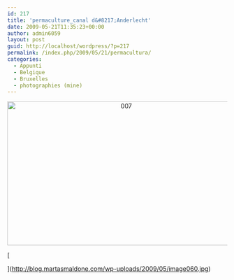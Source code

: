 ```yaml
---
id: 217
title: 'permaculture_canal d&#8217;Anderlecht'
date: 2009-05-21T11:35:23+00:00
author: admin6059
layout: post
guid: http://localhost/wordpress/?p=217
permalink: /index.php/2009/05/21/permacultura/
categories:
  - Appunti
  - Belgique
  - Bruxelles
  - photographies (mine)
---
```

<p style="text-align: center;">
  <a href="http://blog.martasmaldone.eu/wp-content/uploads/2009/05/007.jpg"><img class="aligncenter size-full wp-image-2105" title="007" src="http://blog.martasmaldone.eu/wp-content/uploads/2009/05/007.jpg" alt="007" width="529" height="329" srcset="http://blog.martasmaldone.eu/wp-content/uploads/2009/05/007.jpg 726w, http://blog.martasmaldone.eu/wp-content/uploads/2009/05/007-300x186.jpg 300w" sizes="(max-width: 529px) 100vw, 529px" /></a>
</p>

[
  
](http://blog.martasmaldone.com/wp-uploads/2009/05/image060.jpg) 

<p style="text-align: center;">
  <p>
    <a href="http://blog.martasmaldone.com/wp-uploads/2009/06/image064.jpg"><br /> </a>
  </p>